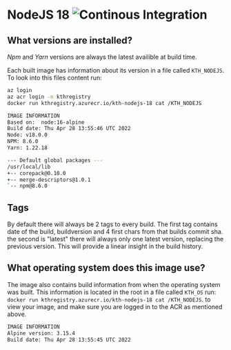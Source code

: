 # NodeJS 18 ![Continous Integration](https://github.com/KTH/kth-nodejs-18/actions/workflows/main.yml/badge.svg)

## What versions are installed?

*Npm* and *Yarn* versions are always the latest availible at build time.

Each built image has information about its version in a file called `KTH_NODEJS`. To look into this files content run:

```bash
az login
az acr login -n kthregistry
docker run kthregistry.azurecr.io/kth-nodejs-18 cat /KTH_NODEJS
```

```bash
IMAGE INFORMATION
Based on:  node:16-alpine 
Build date: Thu Apr 28 13:55:46 UTC 2022
Node: v18.0.0
NPM: 8.6.0
Yarn: 1.22.18

--- Default global packages ---
/usr/local/lib
+-- corepack@0.10.0
+-- merge-descriptors@1.0.1
`-- npm@8.6.0

```

## Tags

By default there will always be 2 tags to every build.
The first tag contains date of the build, buildversion and 4 first chars from that builds commit sha.
the second is "latest" there will always only one latest version, replacing the previous version.
This will provide a linear insight in the build history.

## What operating system does this image use?

The image also contains build information from when the operating system was built. This information is located in the root in a file called `KTH_OS` run: `docker run kthregistry.azurecr.io/kth-nodejs-18 cat /KTH_NODEJS`. to view your image, and make sure you are logged in to the ACR as mentioned above.

```bash
IMAGE INFORMATION
Alpine version: 3.15.4
Build date: Thu Apr 28 13:55:45 UTC 2022
```
